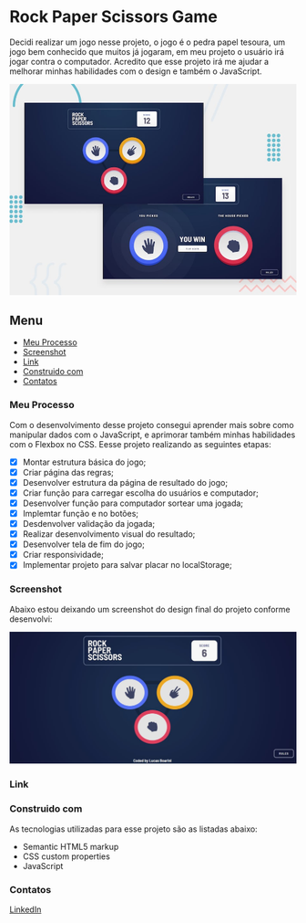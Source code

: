 # Rock Paper Scissors Game

Decidi realizar um jogo nesse projeto, o jogo é o pedra papel tesoura, um jogo bem conhecido que muitos já jogaram, em meu projeto o usuário irá jogar contra o computador. Acredito que esse projeto irá me ajudar a melhorar minhas habilidades com o design e também o JavaScript.

![Imagem preview do projeto](./design/desktop-preview.jpg)

## Menu

- [Meu Processo](#meu-peocesso)
- [Screenshot](#screenshot)
- [Link](#link)
- [Construido com](#construido-com)
- [Contatos](#contatos)

### Meu Processo

Com o desenvolvimento desse projeto consegui aprender mais sobre como manipular dados com o JavaScript, e aprimorar também minhas habilidades com o Flexbox no CSS. Eesse projeto realizando as seguintes etapas:

- [X] Montar estrutura básica do jogo;
- [X] Criar página das regras;
- [X] Desenvolver estrutura da página de resultado do jogo;
- [X] Criar função para carregar escolha do usuários e computador;
- [X] Desenvolver função para computador sortear uma jogada;
- [X] Implemtar função e no botões;
- [X] Desdenvolver validação da jogada;
- [X] Realizar desenvolvimento visual do resultado;
- [X] Desenvolver tela de fim do jogo;
- [X] Criar responsividade;
- [X] Implementar projeto para salvar placar no localStorage;

### Screenshot

Abaixo estou deixando um screenshot do design final do projeto conforme desenvolvi:

![Imagem do meu resultado do projeto](./design/my-solution.jpg)

### Link

<!--Estou deixando abaixo o link com o deploy do projeto para visualização direto no navegador:-->

<!--    - Para acessar o App clique [aqui](https://calculator-app-main-lake.vercel.app/)-->

### Construido com

As tecnologias utilizadas para esse projeto são as listadas abaixo:

- Semantic HTML5 markup
- CSS custom properties
- JavaScript

### Contatos

[LinkedIn](https://www.linkedin.com/in/lucas-boarini)